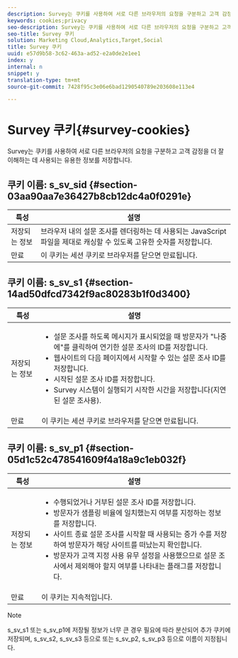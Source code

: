 ```yaml
---
description: Survey는 쿠키를 사용하여 서로 다른 브라우저의 요청을 구분하고 고객 감정을 더 잘 이해하는 데 사용되는 유용한 정보를 저장합니다.
keywords: cookies;privacy
seo-description: Survey는 쿠키를 사용하여 서로 다른 브라우저의 요청을 구분하고 고객 감정을 더 잘 이해하는 데 사용되는 유용한 정보를 저장합니다.
seo-title: Survey 쿠키
solution: Marketing Cloud,Analytics,Target,Social
title: Survey 쿠키
uuid: e57d9b58-3c62-463a-ad52-e2a0de2e1ee1
index: y
internal: n
snippet: y
translation-type: tm+mt
source-git-commit: 7428f95c3e06e6bad1290540789e203608e113e4

---
```



# Survey 쿠키{#survey-cookies}

Survey는 쿠키를 사용하여 서로 다른 브라우저의 요청을 구분하고 고객 감정을 더 잘 이해하는 데 사용되는 유용한 정보를 저장합니다.

## 쿠키 이름: s_sv_sid {#section-03aa90aa7e36427b8cb12dc4a0f0291e}

| 특성 | 설명 |
|---|---|
| 저장되는 정보 | 브라우저 내의 설문 조사를 렌더링하는 데 사용되는 JavaScript 파일을 제대로 캐싱할 수 있도록 고유한 숫자를 저장합니다. |
| 만료 | 이 쿠키는 세션 쿠키로 브라우저를 닫으면 만료됩니다. |

## 쿠키 이름: s_sv_s1 {#section-14ad50dfcd7342f9ac80283b1f0d3400}

<table id="table_6835D64C5D464A049F576621F2BE3FAD"> 
 <thead> 
  <tr> 
   <th colname="col1" class="entry"> 특성 </th> 
   <th colname="col2" class="entry"> 설명 </th> 
  </tr> 
 </thead>
 <tbody> 
  <tr> 
   <td colname="col1"> 저장되는 정보 </td> 
   <td colname="col2"> <p> 
     <ul id="ul_350369AFBEFF49938026D7D25D012A88"> 
      <li id="li_EA3D03382BFA474B802D1EE2054FABDB">설문 조사를 하도록 메시지가 표시되었을 때 방문자가 "나중에"를 클릭하여 연기한 설문 조사의 ID를 저장합니다. </li> 
      <li id="li_6111E8D568D64D7CBFB906046134025C"> 웹사이트의 다음 페이지에서 시작할 수 있는 설문 조사 ID를 저장합니다. </li> 
      <li id="li_A16519F487654435B50577DA08654E70">시작된 설문 조사 ID를 저장합니다. </li> 
      <li id="li_8322C91846AB4A65B277C435D61660BF">Survey 시스템이 실행되기 시작한 시간을 저장합니다(지연된 설문 조사용). </li> 
     </ul> </p> </td> 
  </tr> 
  <tr> 
   <td colname="col1"> 만료 </td> 
   <td colname="col2"> 이 쿠키는 세션 쿠키로 브라우저를 닫으면 만료됩니다. </td> 
  </tr> 
 </tbody> 
</table>

## 쿠키 이름: s_sv_p1 {#section-05d1c52c478541609f4a18a9c1eb032f}

<table id="table_8F6CC83D32D54BEE99884318AD126C98"> 
 <thead> 
  <tr> 
   <th colname="col1" class="entry"> 특성 </th> 
   <th colname="col2" class="entry"> 설명 </th> 
  </tr> 
 </thead>
 <tbody> 
  <tr> 
   <td colname="col1"> 저장되는 정보 </td> 
   <td colname="col2"> <p> 
     <ul id="ul_A2717AD89DA540468963E9E7FBD382D5"> 
      <li id="li_21B0165911C74BA796111E9C93142B95">수행되었거나 거부된 설문 조사 ID를 저장합니다. </li> 
      <li id="li_DD966285CAE7438C9E43AFC4E91569F8">방문자가 샘플링 비율에 일치했는지 여부를 지정하는 정보를 저장합니다. </li> 
      <li id="li_27BD16FE78BC46C3846BFFE4DF65BCB3">사이트 종료 설문 조사를 시작할 때 사용되는 증가 수를 저장하여 방문자가 해당 사이트를 떠났는지 확인합니다. </li> 
      <li id="li_0C9FF8939615407BB9A0DB24C7C31CE6">방문자가 고객 지정 사용 유무 설정을 사용했으므로 설문 조사에서 제외해야 할지 여부를 나타내는 플래그를 저장합니다. </li> 
     </ul> </p> </td> 
  </tr> 
  <tr> 
   <td colname="col1"> 만료 </td> 
   <td colname="col2"> 이 쿠키는 지속적입니다. </td> 
  </tr> 
 </tbody> 
</table>

<a id="section_488AFFB899004968A2479B2423E6EEB7"></a>

>[!NOTE]
>
>s_sv_s1 또는 s_sv_p1에 저장될 정보가 너무 큰 경우 필요에 따라 분산되어 추가 쿠키에 저장되며, s_sv_s2, s_sv_s3 등으로 또는 s_sv_p2, s_sv_p3 등으로 이름이 지정됩니다.

